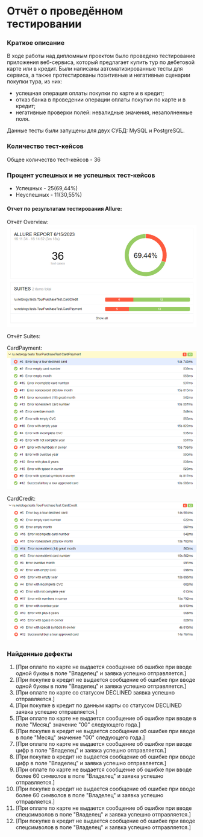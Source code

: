 # Отчёт о проведённом тестировании

### Краткое описание
В ходе работы над дипломным проектом было проведено тестирование приложения веб-сервиса, который предлагает купить тур по дебетовой карте или в кредит.
Были написаны автоматизированные тесты для сервиса, а также протестированы позитивные и негативные сценарии покупки тура, из них:
* успешная операция оплаты покупки по карте и в кредит;
* отказ банка в проведении операции оплаты покупки по карте и в кредит;
* негативные проверки полей: невалидные значения, незаполненные поля.

Данные тесты были запущены для двух СУБД: MySQL и PostgreSQL.

### Количество тест-кейсов
Общее количество тест-кейсов - 36

### Процент успешных и не успешных тест-кейсов
* Успешных - 25(69,44%)
* Неуспешных - 11(30,55%)

#### Отчет по результатам тестирования Allure:
Отчёт Overview:
![img.png](screenshots/Overview.png)

Отчёт Suites:

CardPayment:
![img_1.png](screenshots/Payment.png)

CardCredit:
![img_2.png](screenshots/Credit.png)

### Найденные дефекты
1. [При оплате по карте не выдается сообщение об ошибке при вводе одной буквы в поле "Владелец" и заявка успешно отправляется.]
2. [При покупке в кредит не выдается сообщение об ошибке при вводе одной буквы в поле "Владелец" и заявка успешно отправляется.]
3. [При оплате по карте со статусом DECLINED заявка успешно отправляется.]
4. [При покупке в кредит по данным карты со статусом DECLINED заявка успешно отправляется.]
5. [При оплате по карте не выдается сообщение об ошибке при вводе в поле "Месяц" значение "00" следующего года.]
6. [При покупке в кредит не выдается сообщение об ошибке при вводе в поле "Месяц" значение "00" следующего года.]
7. [При оплате по карте не выдается сообщение об ошибке при вводе цифр в поле "Владелец" и заявка успешно отправляется.]
8. [При покупке в кредит не выдается сообщение об ошибке при вводе цифр в поле "Владелец" и заявка успешно отправляется.]
9. [При оплате по карте не выдается сообщение об ошибке при вводе более 60 символов в поле "Владелец" и заявка успешно отправляется.]
10. [При покупке в кредит не выдается сообщение об ошибке при вводе более 60 символов в поле "Владелец" и заявка успешно отправляется.]
11. [При оплате по карте не выдается сообщение об ошибке при вводе спецсимволов в поле "Владелец" и заявка успешно отправляется.]
12. [При покупке в кредит не выдается сообщение об ошибке при вводе спецсимволов в поле "Владелец" и заявка успешно отправляется.]
 
